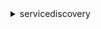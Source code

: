 <details>

<summary>
servicediscovery
</summary>

- <details><summary>create-http-namespace</summary>

  * --name
  * --creator-request-id
  * --description
  * --tags
  * --cli-input-json
  * --cli-input-yaml
  * --generate-cli-skeleton


- <details><summary>create-private-dns-namespace</summary>

  * --name
  * --creator-request-id
  * --description
  * --vpc
  * --tags
  * --properties
  * --cli-input-json
  * --cli-input-yaml
  * --generate-cli-skeleton


- <details><summary>create-public-dns-namespace</summary>

  * --name
  * --creator-request-id
  * --description
  * --tags
  * --properties
  * --cli-input-json
  * --cli-input-yaml
  * --generate-cli-skeleton


- <details><summary>create-service</summary>

  * --name
  * --namespace-id
  * --creator-request-id
  * --description
  * --dns-config
  * --health-check-config
  * --health-check-custom-config
  * --tags
  * --type
  * --cli-input-json
  * --cli-input-yaml
  * --generate-cli-skeleton


- <details><summary>delete-namespace</summary>

  * --id
  * --cli-input-json
  * --cli-input-yaml
  * --generate-cli-skeleton


- <details><summary>delete-service</summary>

  * --id
  * --cli-input-json
  * --cli-input-yaml
  * --generate-cli-skeleton


- <details><summary>deregister-instance</summary>

  * --service-id
  * --instance-id
  * --cli-input-json
  * --cli-input-yaml
  * --generate-cli-skeleton


- <details><summary>discover-instances</summary>

  * --namespace-name
  * --service-name
  * --max-results
  * --query-parameters
  * --optional-parameters
  * --health-status
  * --cli-input-json
  * --cli-input-yaml
  * --generate-cli-skeleton


- <details><summary>get-instance</summary>

  * --service-id
  * --instance-id
  * --cli-input-json
  * --cli-input-yaml
  * --generate-cli-skeleton


- <details><summary>get-instances-health-status</summary>

  * --service-id
  * --instances
  * --max-results
  * --next-token
  * --cli-input-json
  * --cli-input-yaml
  * --generate-cli-skeleton


- <details><summary>get-namespace</summary>

  * --id
  * --cli-input-json
  * --cli-input-yaml
  * --generate-cli-skeleton


- <details><summary>get-operation</summary>

  * --operation-id
  * --cli-input-json
  * --cli-input-yaml
  * --generate-cli-skeleton


- <details><summary>get-service</summary>

  * --id
  * --cli-input-json
  * --cli-input-yaml
  * --generate-cli-skeleton


- <details><summary>help</summary>

  * 


- <details><summary>list-instances</summary>

  * --service-id
  * --cli-input-json
  * --cli-input-yaml
  * --starting-token
  * --page-size
  * --max-items
  * --generate-cli-skeleton


- <details><summary>list-namespaces</summary>

  * --filters
  * --cli-input-json
  * --cli-input-yaml
  * --starting-token
  * --page-size
  * --max-items
  * --generate-cli-skeleton


- <details><summary>list-operations</summary>

  * --filters
  * --cli-input-json
  * --cli-input-yaml
  * --starting-token
  * --page-size
  * --max-items
  * --generate-cli-skeleton


- <details><summary>list-services</summary>

  * --filters
  * --cli-input-json
  * --cli-input-yaml
  * --starting-token
  * --page-size
  * --max-items
  * --generate-cli-skeleton


- <details><summary>list-tags-for-resource</summary>

  * --resource-arn
  * --cli-input-json
  * --cli-input-yaml
  * --generate-cli-skeleton


- <details><summary>register-instance</summary>

  * --service-id
  * --instance-id
  * --creator-request-id
  * --attributes
  * --cli-input-json
  * --cli-input-yaml
  * --generate-cli-skeleton


- <details><summary>tag-resource</summary>

  * --resource-arn
  * --tags
  * --cli-input-json
  * --cli-input-yaml
  * --generate-cli-skeleton


- <details><summary>untag-resource</summary>

  * --resource-arn
  * --tag-keys
  * --cli-input-json
  * --cli-input-yaml
  * --generate-cli-skeleton


- <details><summary>update-http-namespace</summary>

  * --id
  * --updater-request-id
  * --namespace
  * --cli-input-json
  * --cli-input-yaml
  * --generate-cli-skeleton


- <details><summary>update-instance-custom-health-status</summary>

  * --service-id
  * --instance-id
  * --status
  * --cli-input-json
  * --cli-input-yaml
  * --generate-cli-skeleton


- <details><summary>update-private-dns-namespace</summary>

  * --id
  * --updater-request-id
  * --namespace
  * --cli-input-json
  * --cli-input-yaml
  * --generate-cli-skeleton


- <details><summary>update-public-dns-namespace</summary>

  * --id
  * --updater-request-id
  * --namespace
  * --cli-input-json
  * --cli-input-yaml
  * --generate-cli-skeleton


- <details><summary>update-service</summary>

  * --id
  * --service
  * --cli-input-json
  * --cli-input-yaml
  * --generate-cli-skeleton


</details>

